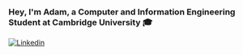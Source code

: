 ### Hey, I'm Adam, a Computer and Information Engineering Student at Cambridge University 🎓


[![Linkedin](https://img.shields.io/badge/-LinkedIn-blue?style=flat&logo=Linkedin&logoColor=white)](https://www.linkedin.com/in/adam-sroka/)

<!--
**adam-sroka/adam-sroka** is a ✨ _special_ ✨ repository because its `README.md` (this file) appears on your GitHub profile.

Here are some ideas to get you started:

- 🔭 I’m currently working on ...
- 🌱 I’m currently learning ...
- 👯 I’m looking to collaborate on ...
- 🤔 I’m looking for help with ...
- 💬 Ask me about ...
- 📫 How to reach me: ...
- 😄 Pronouns: ...
- ⚡ Fun fact: ...
-->
